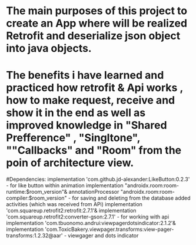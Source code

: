 # The main purposes of this project to create an App where will be realized Retrofit and deserialize json object into java objects. 
# The benefits  i have learned and practiced  how retrofit & Api  works , how to make request, receive and show it in the end as well as improved knowledge in "Shared Prefference" , "Singltone", ""Callbacks" and "Room" from the poin of architecture view. 
#Dependencies: 
implementation 'com.github.jd-alexander:LikeButton:0.2.3' - for like button within animation 
implementation "androidx.room:room-runtime:$room_version"& annotationProcessor "androidx.room:room-compiler:$room_version" - for saving and deleting from the database added activities (which was received from APi) 
implementation 'com.squareup.retrofit2:retrofit:2.7.1'& implementation 'com.squareup.retrofit2:converter-gson:2.7.1'  - for working with api
implementation 'com.tbuonomo.andrui:viewpagerdotsindicator:2.1.2'& implementation 'com.ToxicBakery.viewpager.transforms:view-pager-transforms:1.2.32@aar' - viewgager and dots indicator
